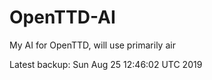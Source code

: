 # OpenTTD-AI
My AI for OpenTTD, will use primarily air

Latest backup: Sun Aug 25 12:46:02 UTC 2019
